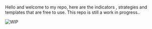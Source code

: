 Hello and welcome to my repo, here are the indicators , strategies and templates that are free to use. 
This repo is still a work in progress.. 

![WIP](https://github.com/archReactor04/NT8Scripts/blob/main/images/istockphoto-508408464-612x612.jpg)
